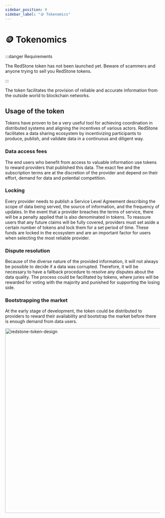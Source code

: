 ```yaml
---
sidebar_position: 9
sidebar_label: "🪙 Tokenomics"
---
```


# 🪙 Tokenomics

:::danger Requirements

The RedStone token has not been launched yet. Beware of scammers and anyone trying to sell you RedStone tokens.

:::

The token facilitates the provision of reliable and accurate information from the outside world to blockchain networks.

## Usage of the token

Tokens have proven to be a very useful tool for achieving coordination in distributed systems and aligning the incentives of various actors. RedStone facilitates a data sharing ecosystem by incentivizing participants to produce, publish, and validate data in a continuous and diligent way.

### Data access fees

The end users who benefit from access to valuable information use tokens to reward providers that published this data. The exact fee and the subscription terms are at the discretion of the provider and depend on their effort, demand for data and potential competition.

### Locking

Every provider needs to publish a Service Level Agreement describing the scope of data being served, the source of information, and the frequency of updates. In the event that a provider breaches the terms of service, there will be a penalty applied that is also denominated in tokens. To reassure users that any future claims will be fully covered, providers must set aside a certain number of tokens and lock them for a set period of time. These funds are locked in the ecosystem and are an important factor for users when selecting the most reliable provider.

### Dispute resolution

Because of the diverse nature of the provided information, it will not always be possible to decide if a data was corrupted. Therefore, it will be necessary to have a fallback procedure to resolve any disputes about the data quality. The process could be facilitated by tokens, where juries will be rewarded for voting with the majority and punished for supporting the losing side.

### Bootstrapping the market

At the early stage of development, the token could be distributed to providers to reward their availability and bootstrap the market before there is enough demand from data users.

<img alt="redstone-token-design" src="https://github.com/redstone-finance/redstone-node/blob/main/docs/img/redstone-token-design.png?raw=true" width="600" />
